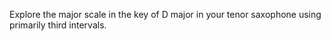 Explore the major scale in the key of D major in your tenor saxophone using primarily third intervals.
